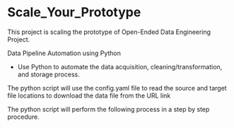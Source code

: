 # Scale_Your_Prototype

This project is scaling the prototype of Open-Ended Data Engineering Project.

Data Pipeline Automation using Python
- Use Python to automate the data acquisition, cleaning/transformation, and storage process.

The python script will use the config.yaml file to read the source and target file locations to download the data file from the URL link

The python script will perform the following process in a step by step procedure.

